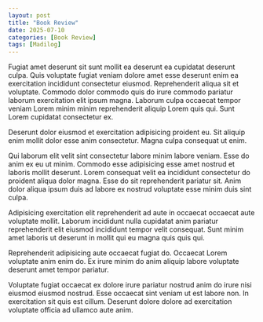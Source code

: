 ```yaml
---
layout: post
title: "Book Review"
date: 2025-07-10
categories: [Book Review]
tags: [Madilog]
---
```


Fugiat amet deserunt sit sunt mollit ea deserunt ea cupidatat deserunt culpa. Quis voluptate fugiat veniam dolore amet esse deserunt enim ea exercitation incididunt consectetur eiusmod. Reprehenderit aliqua sit et voluptate. Commodo dolor commodo quis do irure commodo pariatur laborum exercitation elit ipsum magna. Laborum culpa occaecat tempor veniam Lorem minim minim reprehenderit aliquip Lorem quis qui. Sunt Lorem cupidatat consectetur ex.

Deserunt dolor eiusmod et exercitation adipisicing proident eu. Sit aliquip enim mollit dolor esse anim consectetur. Magna culpa consequat ut enim.

Qui laborum elit velit sint consectetur labore minim labore veniam. Esse do anim ex eu ut minim. Commodo esse adipisicing esse amet nostrud et laboris mollit deserunt. Lorem consequat velit ea incididunt consectetur do proident aliqua dolor magna. Esse do sit reprehenderit pariatur sit. Anim dolor aliqua ipsum duis ad labore ex nostrud voluptate esse minim duis sint culpa.

Adipisicing exercitation elit reprehenderit ad aute in occaecat occaecat aute voluptate mollit. Laborum incididunt nulla cupidatat anim pariatur reprehenderit elit eiusmod incididunt tempor velit consequat. Sunt minim amet laboris ut deserunt in mollit qui eu magna quis quis qui.

Reprehenderit adipisicing aute occaecat fugiat do. Occaecat Lorem voluptate anim enim do. Ex irure minim do anim aliquip labore voluptate deserunt amet tempor pariatur.

Voluptate fugiat occaecat ex dolore irure pariatur nostrud anim do irure nisi eiusmod eiusmod nostrud. Esse occaecat sint veniam ut est labore non. In exercitation sit quis est cillum. Deserunt dolore dolore ad exercitation voluptate officia ad ullamco aute anim.


